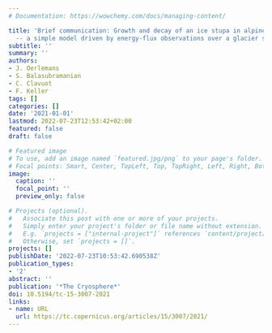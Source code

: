 ```yaml
---
# Documentation: https://wowchemy.com/docs/managing-content/

title: 'Brief communication: Growth and decay of an ice stupa in alpine conditions
  -- a simple model driven by energy-flux observations over a glacier surface'
subtitle: ''
summary: ''
authors:
- J. Oerlemans
- S. Balasubramanian
- C. Clavuot
- F. Keller
tags: []
categories: []
date: '2021-01-01'
lastmod: 2022-07-23T12:53:42+02:00
featured: false
draft: false

# Featured image
# To use, add an image named `featured.jpg/png` to your page's folder.
# Focal points: Smart, Center, TopLeft, Top, TopRight, Left, Right, BottomLeft, Bottom, BottomRight.
image:
  caption: ''
  focal_point: ''
  preview_only: false

# Projects (optional).
#   Associate this post with one or more of your projects.
#   Simply enter your project's folder or file name without extension.
#   E.g. `projects = ["internal-project"]` references `content/project/deep-learning/index.md`.
#   Otherwise, set `projects = []`.
projects: []
publishDate: '2022-07-23T10:53:42.690538Z'
publication_types:
- '2'
abstract: ''
publication: '*The Cryosphere*'
doi: 10.5194/tc-15-3007-2021
links:
- name: URL
  url: https://tc.copernicus.org/articles/15/3007/2021/
---
```

